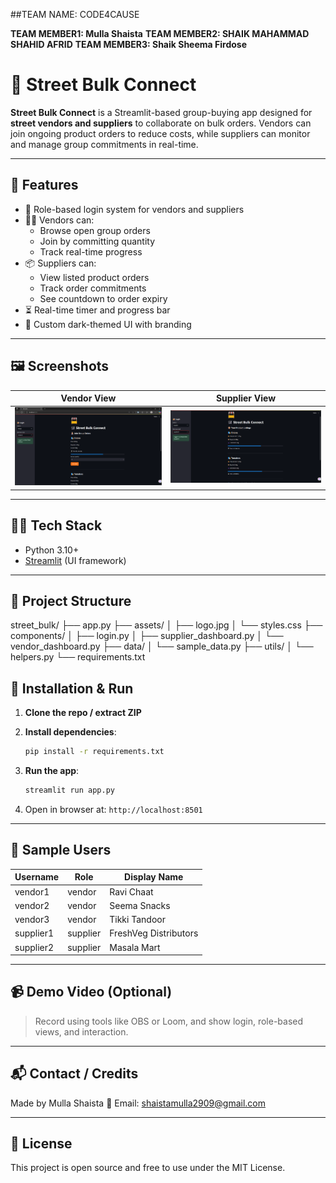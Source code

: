 ##TEAM NAME: CODE4CAUSE

**TEAM MEMBER1: Mulla Shaista**
**TEAM MEMBER2: SHAIK MAHAMMAD SHAHID AFRID**
**TEAM MEMBER3: Shaik Sheema Firdose**

# 🛒 Street Bulk Connect

**Street Bulk Connect** is a Streamlit-based group-buying app designed for **street vendors and suppliers** to collaborate on bulk orders. Vendors can join ongoing product orders to reduce costs, while suppliers can monitor and manage group commitments in real-time.

---

## 🚀 Features

- 🔐 Role-based login system for vendors and suppliers
- 🧑‍🍳 Vendors can:
  - Browse open group orders
  - Join by committing quantity
  - Track real-time progress
- 📦 Suppliers can:
  - View listed product orders
  - Track order commitments
  - See countdown to order expiry
- ⏳ Real-time timer and progress bar
- 🎨 Custom dark-themed UI with branding

---

## 🖼️ Screenshots

| Vendor View | Supplier View |
|-------------|---------------|
| ![vendor](assets/screenshot_vendor.png) | ![supplier](assets/screenshot_supplier.png) |

---

## 🧑‍💻 Tech Stack

- Python 3.10+
- [Streamlit]([https://streamlit.io/](https://street-bulk-connect.streamlit.app/)) (UI framework)

---

## 📁 Project Structure

street_bulk/
├── app.py
├── assets/
│ ├── logo.jpg
│ └── styles.css
├── components/
│ ├── login.py
│ ├── supplier_dashboard.py
│ └── vendor_dashboard.py
├── data/
│ └── sample_data.py
├── utils/
│ └── helpers.py
└── requirements.txt


## 🔧 Installation & Run

1. **Clone the repo / extract ZIP**
2. **Install dependencies**:
    ```bash
    pip install -r requirements.txt
    ```
3. **Run the app**:
    ```bash
    streamlit run app.py
    ```

4. Open in browser at: `http://localhost:8501`

---

## 🧪 Sample Users

| Username   | Role     | Display Name         |
|------------|----------|----------------------|
| vendor1    | vendor   | Ravi Chaat           |
| vendor2    | vendor   | Seema Snacks         |
| vendor3    | vendor   | Tikki Tandoor        |
| supplier1  | supplier | FreshVeg Distributors|
| supplier2  | supplier | Masala Mart          |

---

## 📹 Demo Video (Optional)
> Record using tools like OBS or Loom, and show login, role-based views, and interaction.

---

## 📬 Contact / Credits

Made by Mulla Shaista
📧 Email: shaistamulla2909@gmail.com

---

## 📝 License

This project is open source and free to use under the MIT License.
